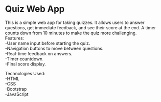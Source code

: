 <h1>Quiz Web App</h1>
This is a simple web app for taking quizzes. It allows users to answer questions, get immediate feedback, and see their score at the end. A timer counts down from 10 minutes to make the quiz more challenging.<br>
Features:<br>
-User name input before starting the quiz.<br>
-Navigation buttons to move between questions.<br>
-Real-time feedback on answers.<br>
-Timer countdown.<br>
-Final score display.<br>

Technologies Used:<br>
-HTML<br>
-CSS<br>
-Bootstrap<br>
-JavaScript

